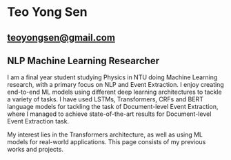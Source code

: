 # Teo Yong Sen 
## teoyongsen@gmail.com
## NLP Machine Learning Researcher 

I am a final year student studying Physics in NTU doing Machine Learning research, with a primary focus on NLP and Event Extraction. I enjoy creating end-to-end ML models using different deep learning architectures to tackle a variety of tasks. I have used LSTMs, Transformers, CRFs and BERT language models for tackling the task of Document-level Event Extraction, where I managed to achieve state-of-the-art results for Document-level Event Extraction task. 

My interest lies in the Transformers architecture, as well as using ML models for real-world applications. This page consists of my previous works and projects. 


